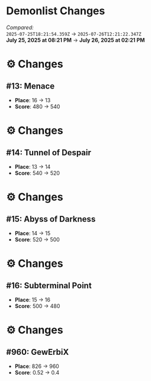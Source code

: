 # Demonlist Changes

_Compared:_<br />
`2025-07-25T18:21:54.359Z` → `2025-07-26T12:21:22.347Z`<br />
**July 25, 2025 at 08:21 PM** → **July 26, 2025 at 02:21 PM**

# ⚙️ Changes
## #13: Menace

- **Place**: 16 → 13
- **Score**: 480 → 540

# ⚙️ Changes
## #14: Tunnel of Despair

- **Place**: 13 → 14
- **Score**: 540 → 520

# ⚙️ Changes
## #15: Abyss of Darkness

- **Place**: 14 → 15
- **Score**: 520 → 500

# ⚙️ Changes
## #16: Subterminal Point

- **Place**: 15 → 16
- **Score**: 500 → 480

# ⚙️ Changes
## #960: GewErbiX

- **Place**: 826 → 960
- **Score**: 0.52 → 0.4

